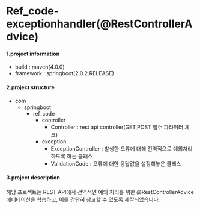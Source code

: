 # Ref_code-exceptionhandler(@RestControllerAdvice)

#### 1.project information
- build : maven(4.0.0) 
- framework : springboot(2.0.2.RELEASE)

#### 2.project structure
- com
  - springboot
    - ref_code
      - controller
        - Controller : rest api controller(GET,POST 필수 파라미터 체크)
      - exception
        - ExceptionController : 발생한 오류에 대해 전역적으로 예외처리하도록 하는 클래스
        - ValidationCode : 오류에 대한 응답값을 설정해놓은 클래스
#### 3.project description
해당 프로젝트는 REST API에서 전역적인 예외 처리를 위한 @RestControllerAdvice 애너테이션을 학습하고, 이를 간단히 참고할 수 있도록 제작되었습니다.


